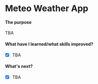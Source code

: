 # Meteo Weather App
#### The purpose
TBA

#### What have I learned/what skills improved?
- [X] TBA

#### What's next?
- [X] TBA
